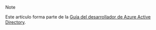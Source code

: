> [!NOTE]
> Este artículo forma parte de la [Guía del desarrollador de Azure Active Directory](../articles/active-directory/develop/active-directory-developers-guide.md).
>
>
